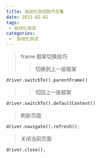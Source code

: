 ```yaml
---
title: 自动化测试技巧合集
date: 2021-02-01
tags:
 - 自动化测试
categories:
 -  自动化测试
---
```


> frame 框架切换技巧
>> 切换到上一层框架

```python
driver.switchTo().parentFrame()
```

>> 切回上一层框架

```python
driver.switchTo().defaultContent()
```
> 刷新页面

```python
driver.navigate().refresh();
```

> 关闭当前页面
```python
driver.close();
```